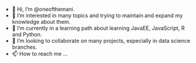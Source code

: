 - 👋 Hi, I’m @oneofthemani.
- 👀 I’m interested in many topics and trying to maintain and expand my knowledge about them.
- 🌱 I’m currently in a learning path about learning JavaEE, JavaScript, R and Python. 
- 💞️ I’m looking to collaborate on many projects, especially in data science branches.
- 📫 How to reach me ...

<!---
oneofthemani/oneofthemani is a ✨ special ✨ repository because its `README.md` (this file) appears on your GitHub profile.
You can click the Preview link to take a look at your changes.
--->
